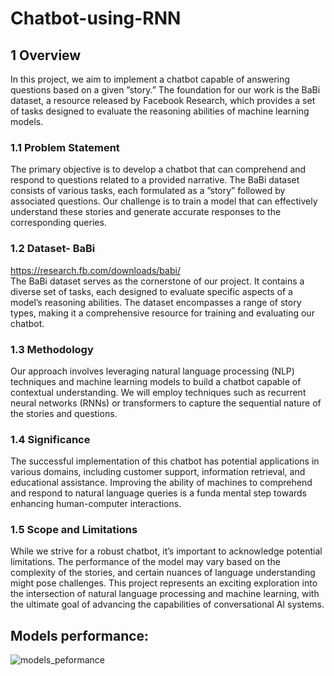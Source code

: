# Chatbot-using-RNN  
## 1 Overview  
 In this project, we aim to implement a chatbot capable of answering questions based on
 a given ”story.” The foundation for our work is the BaBi dataset, a resource released by
 Facebook Research, which provides a set of tasks designed to evaluate the reasoning abilities
 of machine learning models.
 
 ### 1.1 Problem Statement
 The primary objective is to develop a chatbot that can comprehend and respond to questions
 related to a provided narrative. The BaBi dataset consists of various tasks, each formulated
 as a ”story” followed by associated questions. Our challenge is to train a model that can
 effectively understand these stories and generate accurate responses to the corresponding
 queries.
 
 ### 1.2 Dataset- BaBi
 https://research.fb.com/downloads/babi/  
 The BaBi dataset serves as the cornerstone of our project. It contains a diverse set of tasks,
 each designed to evaluate specific aspects of a model’s reasoning abilities. The dataset
 encompasses a range of story types, making it a comprehensive resource for training and
 evaluating our chatbot.
 
 ### 1.3 Methodology
 Our approach involves leveraging natural language processing (NLP) techniques and machine learning models to build a chatbot capable of contextual understanding. We will
 employ techniques such as recurrent neural networks (RNNs) or transformers to capture the
 sequential nature of the stories and questions.
 
 ### 1.4 Significance
 The successful implementation of this chatbot has potential applications in various domains,
 including customer support, information retrieval, and educational assistance. Improving
 the ability of machines to comprehend and respond to natural language queries is a funda
mental step towards enhancing human-computer interactions.

### 1.5 Scope and Limitations
 While we strive for a robust chatbot, it’s important to acknowledge potential limitations.
 The performance of the model may vary based on the complexity of the stories, and certain
 nuances of language understanding might pose challenges.
 This project represents an exciting exploration into the intersection of natural language
 processing and machine learning, with the ultimate goal of advancing the capabilities of
 conversational AI systems.
## Models performance:

![models_peformance](https://github.com/omkardc19/Chatbot-using-RNN/assets/107295459/9a625bf6-3eff-4895-99d2-168a65621696)
